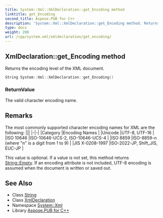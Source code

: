 ```yaml
---
title: System::Xml::XmlDeclaration::get_Encoding method
linktitle: get_Encoding
second_title: Aspose.PUB for C++
description: 'System::Xml::XmlDeclaration::get_Encoding method. Returns the encoding level of the XML document in C++.'
type: docs
weight: 200
url: /cpp/system.xml/xmldeclaration/get_encoding/
---
```

## XmlDeclaration::get_Encoding method


Returns the encoding level of the XML document.

```cpp
String System::Xml::XmlDeclaration::get_Encoding()
```


### ReturnValue

The valid character encoding name.
## Remarks



The most commonly supported character encoding names for XML are the following: |||
|-|-|
|Category |Encoding Names |
|Unicode |UTF-8, UTF-16 |
|ISO 10646 |ISO-10646-UCS-2, ISO-10646-UCS-4 |
|ISO 8859 |ISO-8859-n (where "n" is a digit from 1 to 9) |
|JIS X-0208-1997 |ISO-2022-JP, Shift_JIS, EUC-JP |

This value is optional. If a value is not set, this method returns [String::Empty](../../../system/string/empty/). If an encoding attribute is not included, UTF-8 encoding is assumed when the document is written or saved out. 
## See Also

* Class [String](../../../system/string/)
* Class [XmlDeclaration](../)
* Namespace [System::Xml](../../)
* Library [Aspose.PUB for C++](../../../)
